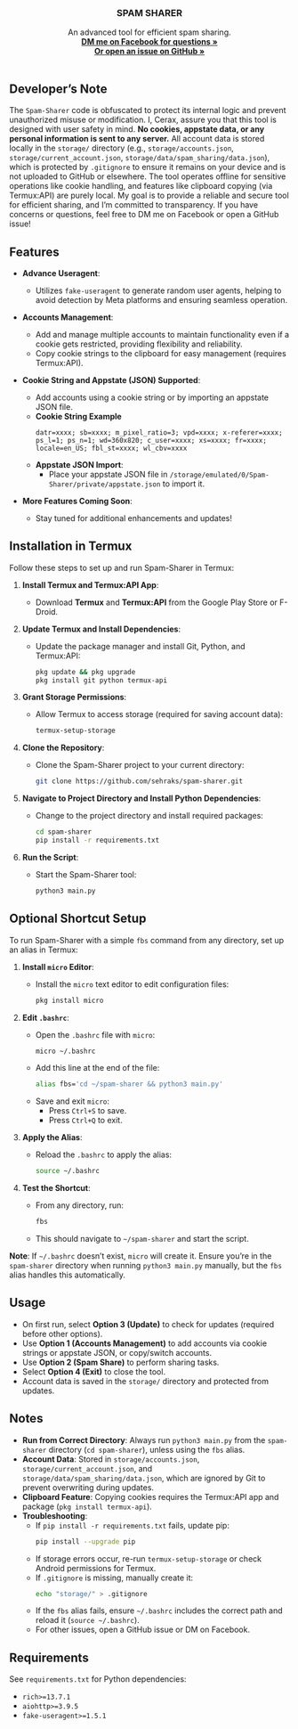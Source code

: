<br />
<div align="center">

  <h3 align="center">SPAM SHARER</h3>

  <p align="center">
    An advanced tool for efficient spam sharing.
    <br/>
    <a href="https://www.facebook.com/sehrakss"><strong>DM me on Facebook for questions »</strong></a>
    <br/>
    <a href="https://github.com/sehraks/spam-sharer/issues"><strong>Or open an issue on GitHub »</strong></a>
    <br/>
    <br/>
  </p>
</div>

## Developer’s Note

The `Spam-Sharer` code is obfuscated to protect its internal logic and prevent unauthorized misuse or modification. I, Cerax, assure you that this tool is designed with user safety in mind. **No cookies, appstate data, or any personal information is sent to any server.** All account data is stored locally in the `storage/` directory (e.g., `storage/accounts.json`, `storage/current_account.json`, `storage/data/spam_sharing/data.json`), which is protected by `.gitignore` to ensure it remains on your device and is not uploaded to GitHub or elsewhere. The tool operates offline for sensitive operations like cookie handling, and features like clipboard copying (via Termux:API) are purely local. My goal is to provide a reliable and secure tool for efficient sharing, and I’m committed to transparency. If you have concerns or questions, feel free to DM me on Facebook or open a GitHub issue!

## Features

- **Advance Useragent**:
  - Utilizes `fake-useragent` to generate random user agents, helping to avoid detection by Meta platforms and ensuring seamless operation.

- **Accounts Management**:
  - Add and manage multiple accounts to maintain functionality even if a cookie gets restricted, providing flexibility and reliability.
  - Copy cookie strings to the clipboard for easy management (requires Termux:API).

- **Cookie String and Appstate (JSON) Supported**:
  - Add accounts using a cookie string or by importing an appstate JSON file.
  - **Cookie String Example**
    ```
    datr=xxxx; sb=xxxx; m_pixel_ratio=3; vpd=xxxx; x-referer=xxxx; ps_l=1; ps_n=1; wd=360x820; c_user=xxxx; xs=xxxx; fr=xxxx; locale=en_US; fbl_st=xxxx; wl_cbv=xxxx
    ```
  - **Appstate JSON Import**:
    - Place your appstate JSON file in `/storage/emulated/0/Spam-Sharer/private/appstate.json` to import it.

- **More Features Coming Soon**:
  - Stay tuned for additional enhancements and updates!

## Installation in Termux

Follow these steps to set up and run Spam-Sharer in Termux:

1. **Install Termux and Termux:API App**:
   - Download **Termux** and **Termux:API** from the Google Play Store or F-Droid.

2. **Update Termux and Install Dependencies**:
   - Update the package manager and install Git, Python, and Termux:API:
     ```bash
     pkg update && pkg upgrade
     pkg install git python termux-api
     ```

3. **Grant Storage Permissions**:
   - Allow Termux to access storage (required for saving account data):
     ```bash
     termux-setup-storage
     ```

4. **Clone the Repository**:
   - Clone the Spam-Sharer project to your current directory:
     ```bash
     git clone https://github.com/sehraks/spam-sharer.git
     ```

5. **Navigate to Project Directory and Install Python Dependencies**:
   - Change to the project directory and install required packages:
     ```bash
     cd spam-sharer
     pip install -r requirements.txt
     ```

6. **Run the Script**:
   - Start the Spam-Sharer tool:
     ```bash
     python3 main.py
     ```

## Optional Shortcut Setup

To run Spam-Sharer with a simple `fbs` command from any directory, set up an alias in Termux:

1. **Install `micro` Editor**:
   - Install the `micro` text editor to edit configuration files:
     ```bash
     pkg install micro
     ```

2. **Edit `.bashrc`**:
   - Open the `.bashrc` file with `micro`:
     ```bash
     micro ~/.bashrc
     ```
   - Add this line at the end of the file:
     ```bash
     alias fbs='cd ~/spam-sharer && python3 main.py'
     ```
   - Save and exit `micro`:
     - Press `Ctrl+S` to save.
     - Press `Ctrl+Q` to exit.

3. **Apply the Alias**:
   - Reload the `.bashrc` to apply the alias:
     ```bash
     source ~/.bashrc
     ```

4. **Test the Shortcut**:
   - From any directory, run:
     ```bash
     fbs
     ```
   - This should navigate to `~/spam-sharer` and start the script.

**Note**: If `~/.bashrc` doesn’t exist, `micro` will create it. Ensure you’re in the `spam-sharer` directory when running `python3 main.py` manually, but the `fbs` alias handles this automatically.

## Usage

- On first run, select **Option 3 (Update)** to check for updates (required before other options).
- Use **Option 1 (Accounts Management)** to add accounts via cookie strings or appstate JSON, or copy/switch accounts.
- Use **Option 2 (Spam Share)** to perform sharing tasks.
- Select **Option 4 (Exit)** to close the tool.
- Account data is saved in the `storage/` directory and protected from updates.

## Notes

- **Run from Correct Directory**: Always run `python3 main.py` from the `spam-sharer` directory (`cd spam-sharer`), unless using the `fbs` alias.
- **Account Data**: Stored in `storage/accounts.json`, `storage/current_account.json`, and `storage/data/spam_sharing/data.json`, which are ignored by Git to prevent overwriting during updates.
- **Clipboard Feature**: Copying cookies requires the Termux:API app and package (`pkg install termux-api`).
- **Troubleshooting**:
  - If `pip install -r requirements.txt` fails, update pip:
    ```bash
    pip install --upgrade pip
    ```
  - If storage errors occur, re-run `termux-setup-storage` or check Android permissions for Termux.
  - If `.gitignore` is missing, manually create it:
    ```bash
    echo "storage/" > .gitignore
    ```
  - If the `fbs` alias fails, ensure `~/.bashrc` includes the correct path and reload it (`source ~/.bashrc`).
  - For other issues, open a GitHub issue or DM on Facebook.

## Requirements

See `requirements.txt` for Python dependencies:
- `rich>=13.7.1`
- `aiohttp>=3.9.5`
- `fake-useragent>=1.5.1`
